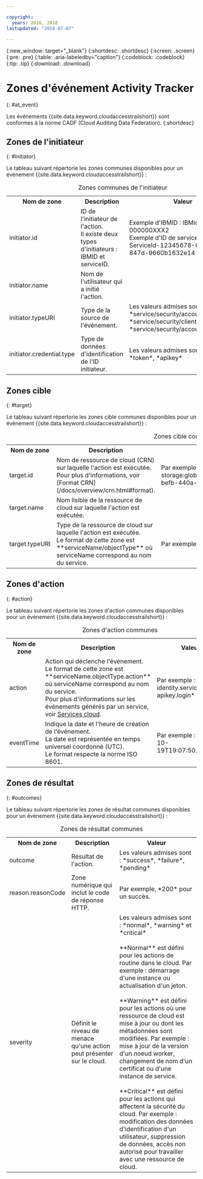 ```yaml
---

copyright:
  years: 2016, 2018
lastupdated: "2018-07-07"

---
```


{:new_window: target="_blank"}
{:shortdesc: .shortdesc}
{:screen: .screen}
{:pre: .pre}
{:table: .aria-labeledby="caption"}
{:codeblock: .codeblock}
{:tip: .tip}
{:download: .download}



# Zones d'événement Activity Tracker
{: #at_event}

Les événements {{site.data.keyword.cloudaccesstrailshort}} sont conformes à la norme CADF (Cloud Auditing Data Federation). 
{:shortdesc}

## Zones de l'initiateur
{: #initiator}

Le tableau suivant répertorie les zones communes disponibles pour un événement {{site.data.keyword.cloudaccesstrailshort}} :

<table>
  <caption>Zones communes de l'initiateur</caption>
  <tr>
    <th>Nom de zone</th>
	  <th>Description</th>
    <th>Valeur</th>
  </tr>
  <tr>
    <td>initiator.id</td>
	  <td>ID de l'initiateur de l'action. </br>Il existe deux types d'initiateurs : IBMID et serviceID.</td>
    <td>Exemple d'IBMID : IBMid-000000XXX2 </br>Exemple d'ID de service : iam-ServiceId-12345678-0165-4c89-847d-9660b1632e14</td>
  </tr>
  <tr>
    <td>initiator.name</td>
	  <td>Nom de l'utilisateur qui a initié l'action.</td>
    <td></td>
  </tr>
  <tr>
    <td>initiator.typeURI</td>
	  <td>Type de la source de l'événement.</td>
    <td>Les valeurs admises sont : *service/security/account/user*, *service/security/clientid*, *service/security/account/serviceid*</td>
  </tr>
  <tr>
    <td>initiator.credential.type</td>
	  <td>Type de données d'identification de l'ID initiateur. </td>
    <td>Les valeurs admises sont : *user*, *token*, *apikey*</td>
  </tr>
</table>

## Zones cible
{: #target}

Le tableau suivant répertorie les zones cible communes disponibles pour un événement {{site.data.keyword.cloudaccesstrailshort}} :

<table>
  <caption>Zones cible communes</caption>
  <tr>
    <th>Nom de zone</th>
	  <th>Description</th>
    <th>Valeur</th>
  </tr>
  <tr>
    <td>target.id</td>
	  <td>Nom de ressource de cloud (CRN) sur laquelle l'action est exécutée. </br>Pour plus d'informations, voir [Format CRN](/docs/overview/crn.html#format).</td>
    <td>Par exemple : `crn:v1:bluemix:public:cloud-object-storage:global:a/12345678e6232019c6567c9123456789:fr56et47-befb-440a-a223c-12345678dae1:bucket:bucket1`</td>
  </tr>
  <tr>
    <td>target.name</td>
	  <td>Nom lisible de la ressource de cloud sur laquelle l'action est exécutée. </td>
    <td></td>
  </tr>
  <tr>
    <td>target.typeURI</td>
    <td>Type de la ressource de cloud sur laquelle l'action est exécutée. </br>Le format de cette zone est **serviceName/objectType** où serviceName correspond au nom du service. </td>
	  <td>Par exemple : `iam-am/policy` ou `cloud-object-storage/bucket/acl`</td>
  </tr>
</table>
 
## Zones d'action
{: #action}

Le tableau suivant répertorie les zones d'action communes disponibles pour un événement {{site.data.keyword.cloudaccesstrailshort}} :

<table>
  <caption>Zones d'action communes</caption>
  <tr>
    <th>Nom de zone</th>
	  <th>Description</th>
    <th>Valeur</th>
  </tr>
  <tr>
    <td>action</td>
	  <td>Action qui déclenche l'événement. </br>Le format de cette zone est **serviceName.objectType.action** où serviceName correspond au nom du service. </br>Pour plus d'informations sur les événements générés par un service, voir <a href="/docs/services/cloud-activity-tracker/cloud_services.html#cloud_services">Services cloud</a>.</td>
    <td>Par exemple : *iam-identity.serviceid-apikey.login*</td>
  </tr>
  <tr>
    <td>eventTime</td>
	  <td>Indique la date et l'heure de création de l'événement. </br>La date est représentée en temps universel coordonné (UTC). </br>Le format respecte la norme ISO 8601.</td>
    <td>Par exemple : 2017-10-19T19:07:50.32+0000<td>
  </tr>
</table>

## Zones de résultat
{: #outcomes}

Le tableau suivant répertorie les zones de résultat communes disponibles pour un événement {{site.data.keyword.cloudaccesstrailshort}} :

<table>
  <caption>Zones de résultat communes</caption>
  <tr>
    <th>Nom de zone</th>
	  <th>Description</th>
    <th>Valeur</th>
  </tr>
  <tr>
    <td>outcome</td>
	  <td>Résultat de l'action. </td>
    <td>Les valeurs admises sont : *success*, *failure*, *pending*</td>
  </tr>
  <tr>
    <td>reason.reasonCode</td>
	  <td>Zone numérique qui inclut le code de réponse HTTP. </td>
    <td>Par exemple, *200* pour un succès.</td>
  </tr>
  <tr>
    <td>severity</td>
	  <td>Définit le niveau de menace qu'une action peut présenter sur le cloud. </td>
    <td>Les valeurs admises sont : *normal*, *warning* et *critical* </br></br>**Normal** est défini pour les actions de routine dans le cloud. Par exemple : démarrage d'une instance ou actualisation d'un jeton. </br></br>**Warning** est défini pour les actions où une ressource de cloud est mise à jour ou dont les métadonnées sont modifiées. Par exemple : mise à jour de la version d'un noeud worker, changement de nom d'un certificat ou d'une instance de service. </br></br>**Critical** est défini pour les actions qui affectent la sécurité du cloud. Par exemple : modification des données d'identification d'un utilisateur, suppression de données, accès non autorisé pour travailler avec une ressource de cloud. </td>
  </tr>
</table>
